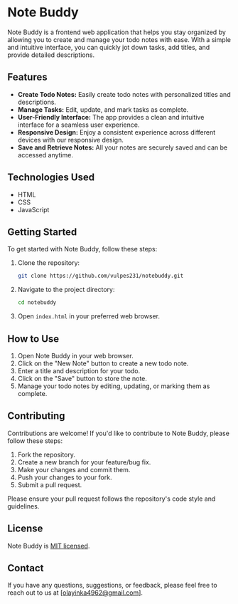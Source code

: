 # Note Buddy

Note Buddy is a frontend web application that helps you stay organized by allowing you to create and manage your todo notes with ease. With a simple and intuitive interface, you can quickly jot down tasks, add titles, and provide detailed descriptions.

## Features

- **Create Todo Notes:** Easily create todo notes with personalized titles and descriptions.
- **Manage Tasks:** Edit, update, and mark tasks as complete.
- **User-Friendly Interface:** The app provides a clean and intuitive interface for a seamless user experience.
- **Responsive Design:** Enjoy a consistent experience across different devices with our responsive design.
- **Save and Retrieve Notes:** All your notes are securely saved and can be accessed anytime.

## Technologies Used

- HTML
- CSS
- JavaScript

## Getting Started

To get started with Note Buddy, follow these steps:

1. Clone the repository:

   ```bash
   git clone https://github.com/vulpes231/notebuddy.git
   ```

2. Navigate to the project directory:

   ```bash
   cd notebuddy
   ```

3. Open `index.html` in your preferred web browser.

## How to Use

1. Open Note Buddy in your web browser.
2. Click on the "New Note" button to create a new todo note.
3. Enter a title and description for your todo.
4. Click on the "Save" button to store the note.
5. Manage your todo notes by editing, updating, or marking them as complete.

## Contributing

Contributions are welcome! If you'd like to contribute to Note Buddy, please follow these steps:

1. Fork the repository.
2. Create a new branch for your feature/bug fix.
3. Make your changes and commit them.
4. Push your changes to your fork.
5. Submit a pull request.

Please ensure your pull request follows the repository's code style and guidelines.

## License

Note Buddy is [MIT licensed](LICENSE).

## Contact

If you have any questions, suggestions, or feedback, please feel free to reach out to us at [olayinka4962@gmail.com].
